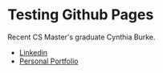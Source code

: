 # Testing Github Pages

Recent CS Master's graduate Cynthia Burke.
- [Linkedin](www.linkedin.com/in/cynthia-burke-238161194)
- [Personal Portfolio](https://cynthiaburke-portfolio.my.canva.site/)

